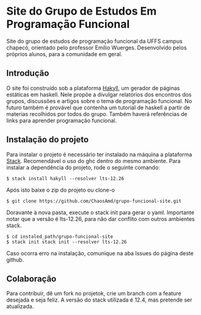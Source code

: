 # Site do Grupo de Estudos Em Programação Funcional

Site do grupo de estudos de programação funcional da UFFS campus chapecó, orientado pelo professor Emílio Wuerges. Desenvolvido pelos próprios alunos, para a comunidade em geral.

## Introdução

O site foi construído sob a plataforma [Hakyll](https://jaspervdj.be/hakyll/index.html), um gerador de páginas estáticas em haskell. Nele propõe a divulgar relatórios dos encontros dos grupos, discussões e artigos sobre o tema de programação funcional. No futuro também é provável que contenha um tutorial de haskell a partir de materias recolhidos por todos do grupo. Também haverá referências de links para aprender programação funcional.

## Instalação do projeto

Para instalar o projeto é necessário ter instalado na máquina a plataforma [Stack](https://docs.haskellstack.org/en/stable/README/). Recomendável o uso do ghc dentro do mesmo ambiente. Para instalar a dependência do projeto, rode o seguinte comando:

```
$ stack install hakyll --resolver lts-12.26
```

Após isto baixe o zip do projeto ou clone-o
```
$ git clone https://github.com/ChaosAmd/grupo-funcional-site.git
````
Doravante à nova pasta, execute o stack init para gerar o yaml. Importante notar que a versão é lts-12.26, para não dar conflito com outros ambientes stack.

```
$ cd instaled_path/grupo-funcional-site
$ stack init stack init --resolver lts-12.26
```

Caso ocorra erro na instalação, comunique na aba Issues do página deste github.

## Colaboração

Para contribuir, dê um fork no projetok, crie um branch com a feature desejada e seja feliz. A versão do stack utilizada é 12.4, mas pretende ser atualizada.
